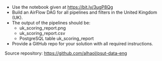 * Use the notebook given at https://bit.ly/3ugP8Qg 
* Build an AirFlow DAG for all pipelines and filters in the United Kingdom (UK).
* The output of the pipelines should be: 
    * uk_scoring_report.png
    * uk_scoring_report.csv
    * PostgreSQL table uk_scoring_report
* Provide a GitHub repo for your solution with all required instructions.  

Source repository: https://github.com/alhaol/psut-data-eng
